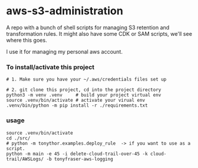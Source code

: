 # aws-s3-administration
A repo with a bunch of shell scripts for managing S3 retention and transformation rules. It might also have some CDK or SAM scripts, we'll see where this goes. 

I use it for managing my personal aws account.

### To install/activate this project
```
# 1. Make sure you have your ~/.aws/credentials files set up

# 2. git clone this project, cd into the project directory
python3 -m venv .venv     # build your project virtual env 
source .venv/bin/activate # activate your virual env
.venv/bin/python -m pip install -r ./requirements.txt
```

### usage
``` 
source .venv/bin/activate
cd ./src/
# python -m tonythor.examples.deploy_rule  -> if you want to use as a script. 
python -m main -e 45 -i delete-cloud-trail-over-45 -k cloud-trail/AWSLogs/ -b tonyfraser-aws-logging
```
